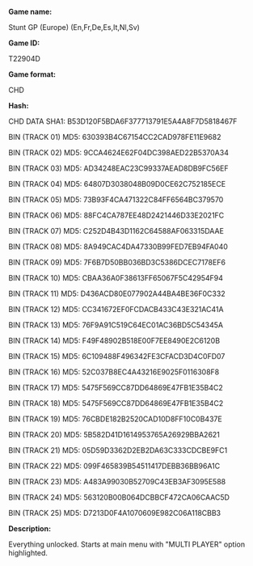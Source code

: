 **Game name:**

Stunt GP (Europe) (En,Fr,De,Es,It,Nl,Sv)

**Game ID:**

T22904D

**Game format:**

CHD

**Hash:**

CHD DATA SHA1: B53D120F5BDA6F377713791E5A4A8F7D5818467F

BIN (TRACK 01) MD5: 630393B4C67154CC2CAD978FE11E9682

BIN (TRACK 02) MD5: 9CCA4624E62F04DC398AED22B5370A34

BIN (TRACK 03) MD5: AD34248EAC23C99337AEAD8DB9FC56EF

BIN (TRACK 04) MD5: 64807D3038048B09D0CE62C752185ECE

BIN (TRACK 05) MD5: 73B93F4CA471322C84FF6564BC379570

BIN (TRACK 06) MD5: 88FC4CA787EE48D2421446D33E2021FC

BIN (TRACK 07) MD5: C252D4B43D1162C64588AF063315DAAE

BIN (TRACK 08) MD5: 8A949CAC4DA47330B99FED7EB94FA040

BIN (TRACK 09) MD5: 7F6B7D50BB036BD3C5386DCEC7178EF6

BIN (TRACK 10) MD5: CBAA36A0F38613FF65067F5C42954F94

BIN (TRACK 11) MD5: D436ACD80E077902A44BA4BE36F0C332

BIN (TRACK 12) MD5: CC341672EF0FCDACB433C43E321AC41A

BIN (TRACK 13) MD5: 76F9A91C519C64EC01AC36BD5C54345A

BIN (TRACK 14) MD5: F49F48902B518E00F7EE8490E2C6120B

BIN (TRACK 15) MD5: 6C109488F496342FE3CFACD3D4C0FD07

BIN (TRACK 16) MD5: 52C037B8EC4A43216E9025F0116308F8

BIN (TRACK 17) MD5: 5475F569CC87DD64869E47FB1E35B4C2

BIN (TRACK 18) MD5: 5475F569CC87DD64869E47FB1E35B4C2

BIN (TRACK 19) MD5: 76CBDE182B2520CAD10D8FF10C0B437E

BIN (TRACK 20) MD5: 5B582D41D1614953765A26929BBA2621

BIN (TRACK 21) MD5: 05D59D3362D2EB2DA63C333CDCBE9FC1

BIN (TRACK 22) MD5: 099F465839B54511417DEBB36BB96A1C

BIN (TRACK 23) MD5: A483A99030B52709C43EB3AF3095E588

BIN (TRACK 24) MD5: 563120B00B064DCBBCF472CA06CAAC5D

BIN (TRACK 25) MD5: D7213D0F4A1070609E982C06A118CBB3

**Description:**

Everything unlocked. Starts at main menu with "MULTI PLAYER" option highlighted.